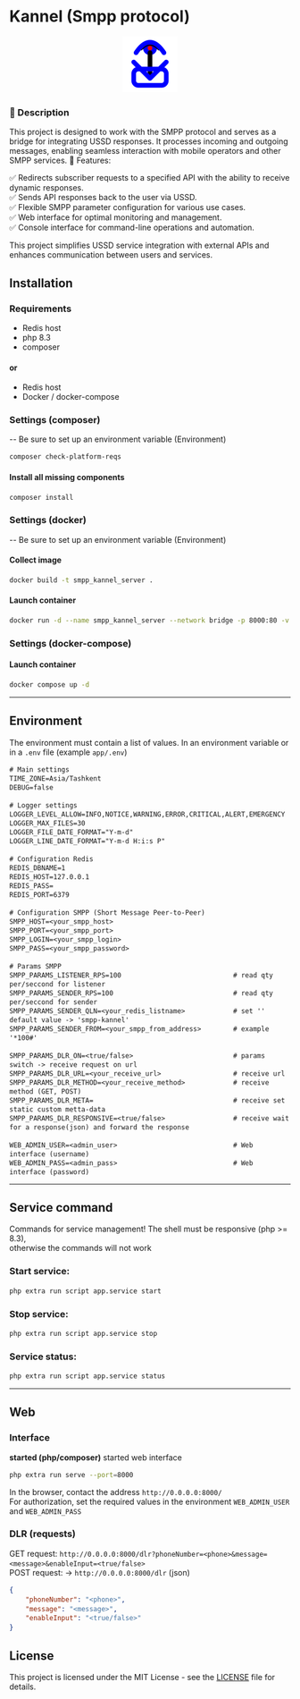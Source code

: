 # Kannel (Smpp protocol)

<p align="center">
      <img src="https://raw.githubusercontent.com/Flytachi/kannel/master/public/favicon.svg" width="100">
</p>

### 📌 Description

This project is designed to work with the SMPP protocol and serves as a bridge for integrating USSD responses. It processes incoming and outgoing messages, enabling seamless interaction with mobile operators and other SMPP services.
🔧 Features:

✅ Redirects subscriber requests to a specified API with the ability to receive dynamic responses.<br>
✅ Sends API responses back to the user via USSD.<br>
✅ Flexible SMPP parameter configuration for various use cases.<br>
✅ Web interface for optimal monitoring and management.<br>
✅ Console interface for command-line operations and automation.

This project simplifies USSD service integration with external APIs and enhances communication between users and services.

## Installation

### Requirements
- Redis host
- php 8.3
- composer
#### or
- Redis host
- Docker / docker-compose

### Settings (composer)
-- Be sure to set up an environment variable (Environment)

```sh
composer check-platform-reqs
```
#### Install all missing components
```sh
composer install
```

### Settings (docker)
-- Be sure to set up an environment variable (Environment)

#### Collect image
```sh
docker build -t smpp_kannel_server .
```
#### Launch container
```sh
docker run -d --name smpp_kannel_server --network bridge -p 8000:80 -v $(pwd):/var/www/html smpp_kannel_server
```

### Settings (docker-compose)
#### Launch container
```sh
docker compose up -d
```

<hr>

## Environment
The environment must contain a list of values. 
In an environment variable or in a `.env` file (example `app/.env`)
```.env
# Main settings
TIME_ZONE=Asia/Tashkent
DEBUG=false

# Logger settings
LOGGER_LEVEL_ALLOW=INFO,NOTICE,WARNING,ERROR,CRITICAL,ALERT,EMERGENCY
LOGGER_MAX_FILES=30
LOGGER_FILE_DATE_FORMAT="Y-m-d"
LOGGER_LINE_DATE_FORMAT="Y-m-d H:i:s P"

# Configuration Redis
REDIS_DBNAME=1
REDIS_HOST=127.0.0.1
REDIS_PASS=
REDIS_PORT=6379

# Configuration SMPP (Short Message Peer-to-Peer)
SMPP_HOST=<your_smpp_host>
SMPP_PORT=<your_smpp_port>
SMPP_LOGIN=<your_smpp_login>
SMPP_PASS=<your_smpp_password>

# Params SMPP
SMPP_PARAMS_LISTENER_RPS=100                            # read qty per/seccond for listener
SMPP_PARAMS_SENDER_RPS=100                              # read qty per/seccond for sender
SMPP_PARAMS_SENDER_QLN=<your_redis_listname>            # set '' default value -> 'smpp-kannel'
SMPP_PARAMS_SENDER_FROM=<your_smpp_from_address>        # example '*100#'

SMPP_PARAMS_DLR_ON=<true/false>                         # params switch -> receive request on url
SMPP_PARAMS_DLR_URL=<your_receive_url>                  # receive url
SMPP_PARAMS_DLR_METHOD=<your_receive_method>            # receive method (GET, POST)
SMPP_PARAMS_DLR_META=                                   # receive set static custom metta-data
SMPP_PARAMS_DLR_RESPONSIVE=<true/false>                 # receive wait for a response(json) and forward the response

WEB_ADMIN_USER=<admin_user>                             # Web interface (username)
WEB_ADMIN_PASS=<admin_pass>                             # Web interface (password)
```

<hr>

## Service command
Commands for service management! The shell must be responsive (php >= 8.3),<br>
otherwise the commands will not work
### Start service:
```sh
php extra run script app.service start 
```

### Stop service:
```sh 
php extra run script app.service stop 
```

### Service status:
```sh 
php extra run script app.service status 
```
<hr>

## Web

### Interface
<strong>started (php/composer)</strong>
started web interface
```sh 
php extra run serve --port=8000
```

In the browser, contact the address `http://0.0.0.0:8000/`<br>
For authorization, set the required values in the environment
`WEB_ADMIN_USER` and `WEB_ADMIN_PASS`

### DLR (requests)
GET request:
`http://0.0.0.0:8000/dlr?phoneNumber=<phone>&message=<message>&enableInput=<true/false>`<br>
POST request: -> `http://0.0.0.0:8000/dlr` (json)
```json
{
    "phoneNumber": "<phone>",
    "message": "<message>",
    "enableInput": "<true/false>"
}
```

## License
This project is licensed under the MIT License - see the [LICENSE](LICENSE) file for details.
